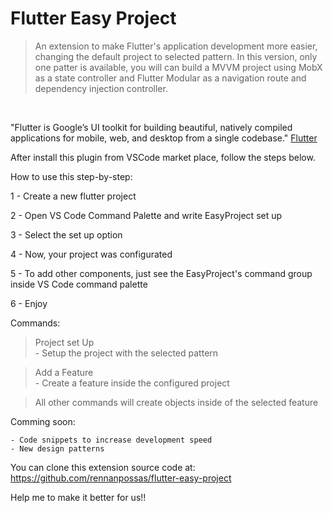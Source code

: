 # Flutter Easy Project
> An extension to make Flutter's application development more easier, changing the default project to selected pattern. In this version, only one patter is available, you will can build a MVVM project using MobX as a state controller and Flutter Modular as a navigation route and dependency injection controller.
<br/>


"Flutter is Google’s UI toolkit for building beautiful, natively compiled applications for mobile, web, and desktop from a single codebase." [Flutter](https://flutter.dev)

After install this plugin from VSCode market place, follow the steps below.

How to use this step-by-step:

1 - Create a new flutter project

2 - Open VS Code Command Palette and write EasyProject set up

3 - Select the set up option

4 - Now, your project was configurated

5 - To add other components, just see the EasyProject's command group inside VS Code command palette

6 - Enjoy

Commands:

> Project set Up <br>
    - Setup the project with the selected pattern

> Add a Feature <br>
    - Create a feature inside the configured project

> All other commands will create objects inside of the selected feature

Comming soon:

    - Code snippets to increase development speed
    - New design patterns

You can clone this extension source code at: https://github.com/rennanpossas/flutter-easy-project

Help me to make it better for us!!
